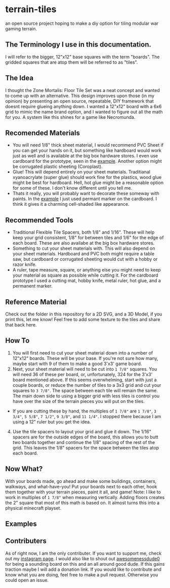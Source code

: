 # terrain-tiles
an open source project hoping to make a diy option for tiling modular war gaming terrain.

## The Terminology I use in this documentation.
I will refer to the bigger, 12"x12" base squares with the term "boards". The gridded squares that are atop them will be referred to as "tiles".

## The Idea
I thought the Zone Mortalis: Floor Tile Set  was a neat concept and wanted to come up with an alternative. This design improves upon those (in my opinion) by presenting an open source, repeatable, DIY framework that doesnt require glueing anything down. I wanted a 12"x12" board with a 6x6 grid to mimic the name brand option, and I wanted to figure out all the math for you. A system like this shines for a game like Necromunda.

## Recomended Materials
- You will need 1/8" thick sheet material, I would recommend PVC Sheet if you can get your hands on it, but something like hardboard would work just as well and is available at the big box hardware stores. I even use cardboard for the prototype, seen in the [example](https://github.com/hobbysiege/terrain-tiles/blob/main/README.md#examples). Another option might be corrugated plastic sheeting (Coroplast).
- Glue! This will depend entirely on your sheet materials. Traditianal xyanoacrylate (super glue) should work fine for the plastics, wood glue might be best for hardboard. Hell, hot glue might be a reasonable option for some of these. I don't know different until you tell me.
- Thats it really, you will probably want to decorate these someway with paints. In the [example](https://github.com/hobbysiege/terrain-tiles/blob/main/README.md#examples) I just used permant marker on the cardboard. I think it gives it a charming cell-shaded like appearance.

## Recommended Tools
- Traditional Flexible Tile Spacers, both 1/8" and 1/16". These will help keep your grid consistent, 1/8" for between tiles and 1/6" for the edge of each board. These are also availabe at the big box hardware stores.
- Something to cut your sheet materials with. This will also depend on your sheet materials. Hardboard and PVC both might require a table saw, but cardboard or corrugated sheeting would cut with a hobby or razor knife.
- A ruler, tape measure, square, or anything else you might need to keep your material as square as possible while cutting it.
For the cardboard prototype I used a cutting mat, hobby knife, metal ruler, hot glue, and a permanent marker.

## Reference Material
Check out the folder in this repository for a 2D SVG, and a 3D Model, if you print this, let me know! Feel free to add some texture to the tiles and share that back here.

## How To
1. You will first need to cut your sheet material down into a number of 12"x12" boards. These will be your base. If you're not sure how many, maybe start with 9 of them to make a good 3'x3' game board.
2. Next, your sheet material will need to be cut into `1 7/8"` squares. You will need 36 of these per board, or, unfortunately, 324 for the 3'x3' board mentioned above. If this seems overwhelming, start with just a couple boards, or reduce the number of tiles to a 3x3 grid and cut your squares to `3 7/8"`. The space between each tile will remain the same. The main down side to using a bigger grid with less tiles is control you have over the size of the terrain pieces you will put on the tiles.
  - If you are cutting these by hand, the multiples of `1 7/8"` are `1 7/8"`, `3 3/4"`, `5 5/8"`, `7 1/2"`, `9 3/8"`, and `11 1/4"`. I stopped there because I am using a 12" ruler but you get the idea.
4. Use the tile spacers to layout your grid and glue it down. The 1/16" spacers are for the outside edges of the board, this allows you to butt two boards together and continue the 1/8" spacing of the rest of the grid. This leaves the 1/8" spacers for the space between the tiles atop each board.


## Now What?
With your boards made, go ahead and make some buildings, containers, walkways, and what-have-you! Put your boards next to each other, hook them together with your terrain pieces, paint it all, and game!
Note: I like to work in multiples of `1 7/8"` when measuring vertically. Adding floors creates the 2" square that most of this math is based on. It almost turns this into a physical minecraft playset.

## Examples

## Contributers
As of right now, I am the only contributer. If you want to support me, check out my [instagram page](https://www.instagram.com/hobbysiege/). I would also like to shout out [awesomenessdude0](https://www.instagram.com/awesomenessdude0/) for being a sounding board on this and an all around good dude. If this gains traction maybe I will add a donation link. If you would like to contribute and know what you are doing, feel free to make a pull request. Otherwise you could open an issue.
